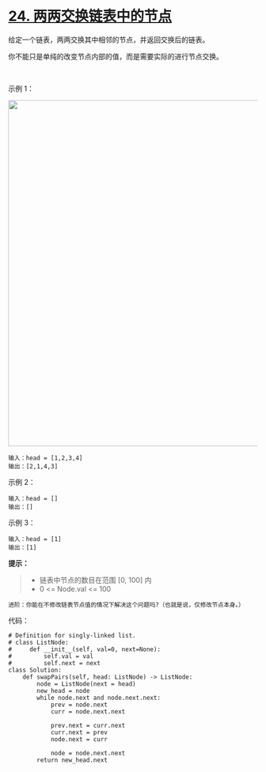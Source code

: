 # [24. 两两交换链表中的节点](https://leetcode-cn.com/problems/swap-nodes-in-pairs/)

给定一个链表，两两交换其中相邻的节点，并返回交换后的链表。

你不能只是单纯的改变节点内部的值，而是需要实际的进行节点交换。

 

示例 1：

<img src=https://assets.leetcode.com/uploads/2020/10/03/swap_ex1.jpg width="700">

```
输入：head = [1,2,3,4]
输出：[2,1,4,3]
```
示例 2：
```
输入：head = []
输出：[]
```
示例 3：
```
输入：head = [1]
输出：[1]
```

**提示：**

> - 链表中节点的数目在范围 [0, 100] 内
> - 0 <= Node.val <= 100

```
进阶：你能在不修改链表节点值的情况下解决这个问题吗?（也就是说，仅修改节点本身。）
```

代码：
```python3
# Definition for singly-linked list.
# class ListNode:
#     def __init__(self, val=0, next=None):
#         self.val = val
#         self.next = next
class Solution:
    def swapPairs(self, head: ListNode) -> ListNode:
        node = ListNode(next = head)
        new_head = node
        while node.next and node.next.next:
            prev = node.next
            curr = node.next.next

            prev.next = curr.next
            curr.next = prev
            node.next = curr

            node = node.next.next
        return new_head.next
```
